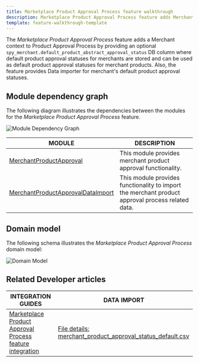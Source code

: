 ```yaml
---
title: Marketplace Product Approval Process feature walkthrough
description: Marketplace Product Approval Process feature adds Merchant context to product approval process.
template: feature-walkthrough-template
---
```


The *Marketplace Product Approval Process* feature adds a Merchant context to Product Approval Process by providing
an optional `spy_merchant.default_product_abstract_approval_status` DB column where default product approval statuses for merchants are stored and can be used as default product approval statuses for merchant products. Also, the feature provides Data importer for merchant's default product approval statuses.

## Module dependency graph

The following diagram illustrates the dependencies between the modules for the *Marketplace Product Approval Process* feature.

![Module Dependency Graph](https://confluence-connect.gliffy.net/embed/image/bdeba422-0437-4c39-a29f-9340eb153a6a.png?utm_medium=live&utm_source=custom)

| MODULE     | DESCRIPTION                |
|------------|----------------------------|
| [MerchantProductApproval](https://github.com/spryker/merchant-product-approval) | This module provides merchant product approval functionality. |
| [MerchantProductApprovalDataImport](https://github.com/spryker/merchant-product-approval-data-import) | This module provides functionality to import the merchant product approval process related data. |

## Domain model

The following schema illustrates the *Marketplace Product Approval Process* domain model:

![Domain Model](https://confluence-connect.gliffy.net/embed/image/6e87c4b8-7481-4150-a5e9-ff04ab90b762.png?utm_medium=live&utm_source=custom)

## Related Developer articles

|INTEGRATION GUIDES  | DATA IMPORT |
|---------| --- |
| [Marketplace Product Approval Process feature integration](/docs/marketplace/dev/feature-integration-guides/{{page.version}}/marketplace-product-approval-process-feature-integration.html) | [File details: merchant_product_approval_status_default.csv](/docs/marketplace/dev/data-import/{{page.version}}/file-details-merchant-product-approval-status-default.csv.html) |

